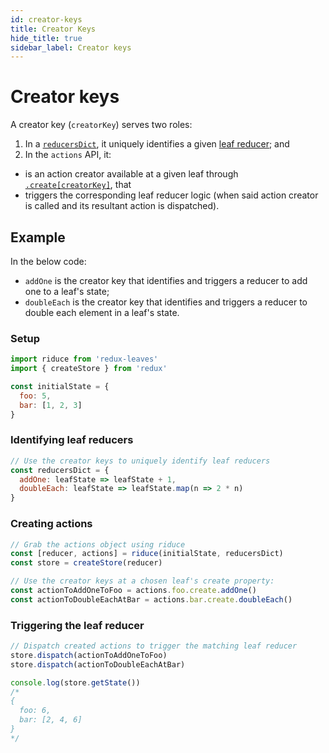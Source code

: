 ```yaml
---
id: creator-keys
title: Creator Keys
hide_title: true
sidebar_label: Creator keys
---
```


# Creator keys

A creator key (`creatorKey`) serves two roles:

1. In a [`reducersDict`](../README.md#reducersdict), it uniquely identifies a given [leaf reducer](leafReducers.md); and
2. In the `actions` API, it:
  - is an action creator available at a given leaf through [`.create[creatorKey]`](create.md), that
  - triggers the corresponding leaf reducer logic (when said action creator is called and its resultant action is dispatched).

## Example

In the below code:
- `addOne` is the creator key that identifies and triggers a reducer to add one to a leaf's state;
- `doubleEach` is the creator key that identifies and triggers a reducer to double each element in a leaf's state.

### Setup

```js
import riduce from 'redux-leaves'
import { createStore } from 'redux'

const initialState = {
  foo: 5,
  bar: [1, 2, 3]
}
```

### Identifying leaf reducers
```js
// Use the creator keys to uniquely identify leaf reducers
const reducersDict = {
  addOne: leafState => leafState + 1,
  doubleEach: leafState => leafState.map(n => 2 * n)
}
```

### Creating actions

```js
// Grab the actions object using riduce
const [reducer, actions] = riduce(initialState, reducersDict)
const store = createStore(reducer)

// Use the creator keys at a chosen leaf's create property:
const actionToAddOneToFoo = actions.foo.create.addOne()
const actionToDoubleEachAtBar = actions.bar.create.doubleEach()
```

### Triggering the leaf reducer
```js
// Dispatch created actions to trigger the matching leaf reducer
store.dispatch(actionToAddOneToFoo)
store.dispatch(actionToDoubleEachAtBar)

console.log(store.getState())
/*
{
  foo: 6,
  bar: [2, 4, 6]
}
*/
```